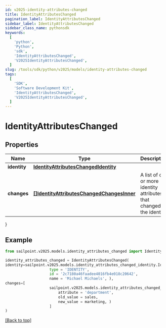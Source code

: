 ```yaml
---
id: v2025-identity-attributes-changed
title: IdentityAttributesChanged
pagination_label: IdentityAttributesChanged
sidebar_label: IdentityAttributesChanged
sidebar_class_name: pythonsdk
keywords:
  [
    'python',
    'Python',
    'sdk',
    'IdentityAttributesChanged',
    'V2025IdentityAttributesChanged',
  ]
slug: /tools/sdk/python/v2025/models/identity-attributes-changed
tags:
  [
    'SDK',
    'Software Development Kit',
    'IdentityAttributesChanged',
    'V2025IdentityAttributesChanged',
  ]
---
```


# IdentityAttributesChanged

## Properties

| Name | Type | Description | Notes |
| --- | --- | --- | --- |
| **identity** | [**IdentityAttributesChangedIdentity**](identity-attributes-changed-identity) |  | [required] |
| **changes** | [**[]IdentityAttributesChangedChangesInner**](identity-attributes-changed-changes-inner) | A list of one or more identity attributes that changed on the identity. | [required] |

}

## Example

```python
from sailpoint.v2025.models.identity_attributes_changed import IdentityAttributesChanged

identity_attributes_changed = IdentityAttributesChanged(
identity=sailpoint.v2025.models.identity_attributes_changed_identity.IdentityAttributesChanged_identity(
                    type = 'IDENTITY',
                    id = '2c7180a46faadee4016fb4e018c20642',
                    name = 'Michael Michaels', ),
changes=[
                    sailpoint.v2025.models.identity_attributes_changed_changes_inner.IdentityAttributesChanged_changes_inner(
                        attribute = 'department',
                        old_value = sales,
                        new_value = marketing, )
                    ]
)

```

[[Back to top]](#)
